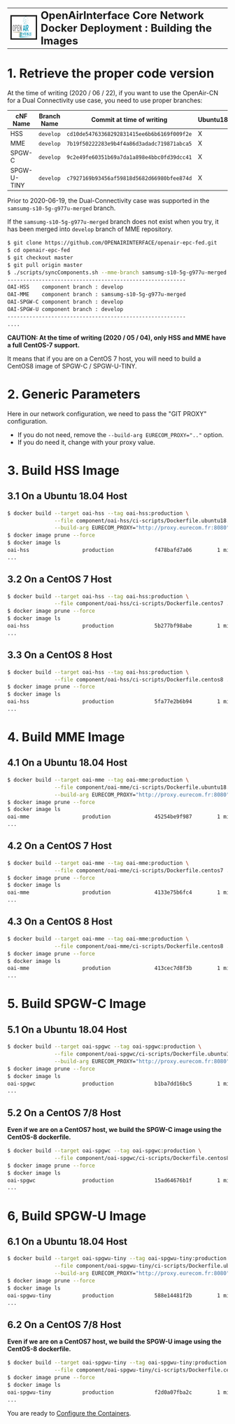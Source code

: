 <table style="border-collapse: collapse; border: none;">
  <tr style="border-collapse: collapse; border: none;">
    <td style="border-collapse: collapse; border: none;">
      <a href="http://www.openairinterface.org/">
         <img src="./images/oai_final_logo.png" alt="" border=3 height=50 width=150>
         </img>
      </a>
    </td>
    <td style="border-collapse: collapse; border: none; vertical-align: center;">
      <b><font size = "5">OpenAirInterface Core Network Docker Deployment : Building the Images</font></b>
    </td>
  </tr>
</table>

# 1.  Retrieve the proper code version #

At the time of writing (2020 / 06 / 22), if you want to use the OpenAir-CN for a Dual Connectivity use case, you need to use proper branches:

**cNF Name** | **Branch Name** | **Commit at time of writing**              | Ubuntu18 | CentOS7 | CentOS8
------------ | --------------- | ------------------------------------------ | -------- | ------- | -------
HSS          | `develop`       | `cd10de54763368292831415ee6b6b6169f009f2e` | X        | X       | X
MME          | `develop`       | `7b19f50222283e9b4f4a86d3adadc719871abca5` | X        | X       | X
SPGW-C       | `develop`       | `9c2e49fe60351b69a7da1a898e4bbc0fd39dcc41` | X        |         | X
SPGW-U-TINY  | `develop`       | `c7927169b93456af59818d5682d66980bfee874d` | X        |         | X

Prior to 2020-06-19, the Dual-Connectivity case was supported in the `samsumg-s10-5g-g977u-merged` branch.

If the `samsumg-s10-5g-g977u-merged` branch does not exist when you try, it has been merged into `develop` branch of MME repository.

```bash
$ git clone https://github.com/OPENAIRINTERFACE/openair-epc-fed.git
$ cd openair-epc-fed
$ git checkout master
$ git pull origin master
$ ./scripts/syncComponents.sh --mme-branch samsumg-s10-5g-g977u-merged
---------------------------------------------------------
OAI-HSS    component branch : develop
OAI-MME    component branch : samsumg-s10-5g-g977u-merged
OAI-SPGW-C component branch : develop
OAI-SPGW-U component branch : develop
---------------------------------------------------------
....
```

**CAUTION: At the time of writing (2020 / 05 / 04), only HSS and MME have a full CentOS-7 support.**

It means that if you are on a CentOS 7 host, you will need to build a CentOS8 image of SPGW-C / SPGW-U-TINY.

# 2. Generic Parameters #

Here in our network configuration, we need to pass the "GIT PROXY" configuration.

*   If you do not need, remove the `--build-arg EURECOM_PROXY=".."` option.
*   If you do need it, change with your proxy value.

# 3. Build HSS Image #

## 3.1 On a Ubuntu 18.04 Host ##

```bash
$ docker build --target oai-hss --tag oai-hss:production \
               --file component/oai-hss/ci-scripts/Dockerfile.ubuntu18.04 \
               --build-arg EURECOM_PROXY="http://proxy.eurecom.fr:8080" .
$ docker image prune --force
$ docker image ls
oai-hss                 production             f478bafd7a06        1 minute ago          341MB
...
```

## 3.2 On a CentOS 7 Host ##

```bash
$ docker build --target oai-hss --tag oai-hss:production \
               --file component/oai-hss/ci-scripts/Dockerfile.centos7 .
$ docker image prune --force
$ docker image ls
oai-hss                 production             5b277bf98abe        1 minute ago          527MB
...
```

## 3.3 On a CentOS 8 Host ##

```bash
$ docker build --target oai-hss --tag oai-hss:production \
               --file component/oai-hss/ci-scripts/Dockerfile.centos8 .
$ docker image prune --force
$ docker image ls
oai-hss                 production             5fa77e2b6b94        1 minute ago          517MB
...
```

# 4. Build MME Image #

## 4.1 On a Ubuntu 18.04 Host ##

```bash
$ docker build --target oai-mme --tag oai-mme:production \
               --file component/oai-mme/ci-scripts/Dockerfile.ubuntu18.04 \
               --build-arg EURECOM_PROXY="http://proxy.eurecom.fr:8080" .
$ docker image prune --force
$ docker image ls
oai-mme                 prodution              45254be9f987        1 minute ago          256MB
...
```

## 4.2 On a CentOS 7 Host ##

```bash
$ docker build --target oai-mme --tag oai-mme:production \
               --file component/oai-mme/ci-scripts/Dockerfile.centos7 .
$ docker image prune --force
$ docker image ls
oai-mme                 prodution              4133e75b6fc4        1 minute ago          406MB
...
```

## 4.3 On a CentOS 8 Host ##

```bash
$ docker build --target oai-mme --tag oai-mme:production \
               --file component/oai-mme/ci-scripts/Dockerfile.centos8 .
$ docker image prune --force
$ docker image ls
oai-mme                 prodution              413cec7d8f3b        1 minute ago          412MB
...
```

# 5. Build SPGW-C Image #

## 5.1 On a Ubuntu 18.04 Host ##

```bash
$ docker build --target oai-spgwc --tag oai-spgwc:production \
               --file component/oai-spgwc/ci-scripts/Dockerfile.ubuntu18.04 \
               --build-arg EURECOM_PROXY="http://proxy.eurecom.fr:8080" .
$ docker image prune --force
$ docker image ls
oai-spgwc               production             b1ba7dd16bc5        1 minute ago          218MB
...
```

## 5.2 On a CentOS 7/8 Host ##

**Even if we are on a CentOS7 host, we build the SPGW-C image using the CentOS-8 dockerfile.**

```bash
$ docker build --target oai-spgwc --tag oai-spgwc:production \
               --file component/oai-spgwc/ci-scripts/Dockerfile.centos8 .
$ docker image prune --force
$ docker image ls
oai-spgwc               production             15ad64676b1f        1 minute ago          379MB
...
```

# 6, Build SPGW-U Image #

## 6.1 On a Ubuntu 18.04 Host ##

```bash
$ docker build --target oai-spgwu-tiny --tag oai-spgwu-tiny:production \
               --file component/oai-spgwu-tiny/ci-scripts/Dockerfile.ubuntu18.04 \
               --build-arg EURECOM_PROXY="http://proxy.eurecom.fr:8080" .
$ docker image prune --force
$ docker image ls
oai-spgwu-tiny          production             588e14481f2b        1 minute ago          220MB
...
```

## 6.2 On a CentOS 7/8 Host ##

**Even if we are on a CentOS7 host, we build the SPGW-U image using the CentOS-8 dockerfile.**

```bash
$ docker build --target oai-spgwu-tiny --tag oai-spgwu-tiny:production \
               --file component/oai-spgwu-tiny/ci-scripts/Dockerfile.centos8 .
$ docker image prune --force
$ docker image ls
oai-spgwu-tiny          production             f2d0a07fba2c        1 minute ago          378MB
...
```

You are ready to [Configure the Containers](./CONFIGURE_CONTAINERS.md).

